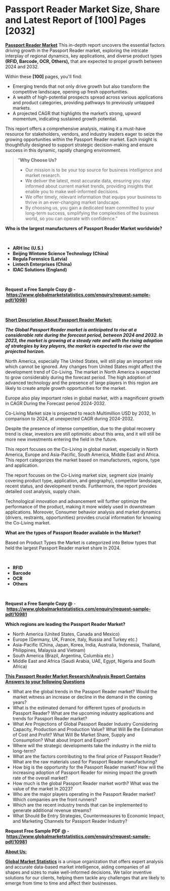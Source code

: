 <h1>Passport Reader Market Size, Share and Latest Report of [100] Pages [2032]</h1>
<p><a href="https://www.globalmarketstatistics.com/market-reports/passport-reader-market-10981"><strong>Passport Reader Market</strong></a> This in-depth report uncovers the essential factors driving growth in the Passport Reader market, exploring the intricate interplay of regional dynamics, key applications, and diverse product types <strong>(RFID, Barcode, OCR, Others),</strong> that are expected to propel growth between 2024 and 2032.</p>
<p>Within these <strong>[100]</strong> pages, you'll find:</p>
<ul>
<li>Emerging trends that not only drive growth but also transform the competitive landscape, opening up fresh opportunities.</li>
<li>A wealth of high-potential prospects spread across various applications and product categories, providing pathways to previously untapped markets.</li>
<li>A projected CAGR that highlights the market&rsquo;s strong, upward momentum, indicating sustained growth potential.</li>
</ul>
<p>This report offers a comprehensive analysis, making it a must-have resource for stakeholders, vendors, and industry leaders eager to seize the growing opportunities within the Passport Reader market. Each insight is thoughtfully designed to support strategic decision-making and ensure success in this dynamic, rapidly changing environment.</p>
<blockquote class="">
<p>&ldquo;<strong>Why Choose Us? </strong></p>
<ul>
<li>Our mission is to be your top source for business intelligence and market research.</li>
<li>We deliver the latest, most accurate data, ensuring you stay informed about current market trends, providing insights that enable you to make well-informed decisions.</li>
<li>We offer timely, relevant information that equips your business to thrive in an ever-changing market landscape.</li>
<li>By choosing us, you gain a dedicated team committed to your long-term success, simplifying the complexities of the business world, so you can operate with confidence.&rdquo;</li>
</ul>
</blockquote>
<p><strong>Who is the largest manufacturers of Passport Reader Market worldwide?</strong></p>
<p>&nbsp;</p>
<ul>
<li><strong>ARH Inc (U.S.)</strong></li>
<li><strong>Beijing Wintone Science Technology (China)</strong></li>
<li><strong>Regula Forensics (Latvia)</strong></li>
<li><strong>Lintech Enterprises (China)</strong></li>
<li><strong>IDAC Solutions (England)</strong></li>
</ul>
<p>&nbsp;</p>
<p><strong>Request a Free Sample Copy @ -&nbsp;</strong><a href="https://www.globalmarketstatistics.com/enquiry/request-sample-pdf/10981"><strong>https://www.globalmarketstatistics.com/enquiry/request-sample-pdf/10981</strong></a></p>
<p>&nbsp;</p>
<p><strong><u>Short Description About Passport Reader Market:</u></strong></p>
<p><strong><em>The Global Passport Reader market is anticipated to rise at a considerable rate during the forecast period, between 2024 and 2032. In 2023, the market is growing at a steady rate and with the rising adoption of strategies by key players, the market is expected to rise over the projected horizon.</em></strong></p>
<p>North America, especially The United States, will still play an important role which cannot be ignored. Any changes from United States might affect the development trend of Co-Living. The market in North America is expected to grow considerably during the forecast period. The high adoption of advanced technology and the presence of large players in this region are likely to create ample growth opportunities for the market.</p>
<p>Europe also play important roles in global market, with a magnificent growth in CAGR During the Forecast period 2024-2032.</p>
<p>Co-Living Market size is projected to reach Multimillion USD by 2032, In comparison to 2024, at unexpected CAGR during 2024-2032.</p>
<p>Despite the presence of intense competition, due to the global recovery trend is clear, investors are still optimistic about this area, and it will still be more new investments entering the field in the future.</p>
<p>This report focuses on the Co-Living in global market, especially in North America, Europe and Asia-Pacific, South America, Middle East and Africa. This report categorizes the market based on manufacturers, regions, type and application.</p>
<p>The report focuses on the Co-Living market size, segment size (mainly covering product type, application, and geography), competitor landscape, recent status, and development trends. Furthermore, the report provides detailed cost analysis, supply chain.</p>
<p>Technological innovation and advancement will further optimize the performance of the product, making it more widely used in downstream applications. Moreover, Consumer behavior analysis and market dynamics (drivers, restraints, opportunities) provides crucial information for knowing the Co-Living market.</p>
<p><strong>What are the types of Passport Reader available in the Market?</strong></p>
<p>Based on Product Types the Market is categorized into Below types that held the largest Passport Reader market share In 2024.</p>
<p>&nbsp;</p>
<ul>
<li><strong>RFID</strong></li>
<li><strong>Barcode</strong></li>
<li><strong>OCR</strong></li>
<li><strong>Others</strong></li>
</ul>
<p>&nbsp;</p>
<p><strong>Request a Free Sample Copy @</strong>&nbsp;-&nbsp;<a href="https://www.globalmarketstatistics.com/enquiry/request-sample-pdf/10981"><strong>https://www.globalmarketstatistics.com/enquiry/request-sample-pdf/10981</strong></a></p>
<p><strong>Which regions are leading the Passport Reader Market?</strong></p>
<ul>
<li>North America (United States, Canada and Mexico)</li>
<li>Europe (Germany, UK, France, Italy, Russia and Turkey etc.)</li>
<li>Asia-Pacific (China, Japan, Korea, India, Australia, Indonesia, Thailand, Philippines, Malaysia and Vietnam)</li>
<li>South America (Brazil, Argentina, Columbia etc.)</li>
<li>Middle East and Africa (Saudi Arabia, UAE, Egypt, Nigeria and South Africa)</li>
</ul>
<p><strong><u>This Passport Reader Market Research/Analysis Report Contains Answers to your following Questions</u></strong></p>
<ul>
<li>What are the global trends in the Passport Reader market? Would the market witness an increase or decline in the demand in the coming years?</li>
<li>What is the estimated demand for different types of products in Passport Reader? What are the upcoming industry applications and trends for Passport Reader market?</li>
<li>What Are Projections of Global Passport Reader Industry Considering Capacity, Production and Production Value? What Will Be the Estimation of Cost and Profit? What Will Be Market Share, Supply and Consumption? What about Import and Export?</li>
<li>Where will the strategic developments take the industry in the mid to long-term?</li>
<li>What are the factors contributing to the final price of Passport Reader? What are the raw materials used for Passport Reader manufacturing?</li>
<li>How big is the opportunity for the Passport Reader market? How will the increasing adoption of Passport Reader for mining impact the growth rate of the overall market?</li>
<li>How much is the global Passport Reader market worth? What was the value of the market In 2023?</li>
<li>Who are the major players operating in the Passport Reader market? Which companies are the front runners?</li>
<li>Which are the recent industry trends that can be implemented to generate additional revenue streams?</li>
<li>What Should Be Entry Strategies, Countermeasures to Economic Impact, and Marketing Channels for Passport Reader Industry?</li>
</ul>
<p><strong>Request Free Sample PDF @ -&nbsp;</strong><a href="https://www.globalmarketstatistics.com/enquiry/request-sample-pdf/10981"><strong>https://www.globalmarketstatistics.com/enquiry/request-sample-pdf/10981</strong></a></p>
<p><strong><u>About Us:</u></strong></p>
<p><a href="https://www.globalmarketstatistics.com/"><strong>Global Market Statistics</strong></a>&nbsp;is a unique organization that offers expert analysis and accurate data-based market intelligence, aiding companies of all shapes and sizes to make well-informed decisions. We tailor inventive solutions for our clients, helping them tackle any challenges that are likely to emerge from time to time and affect their businesses.</p>